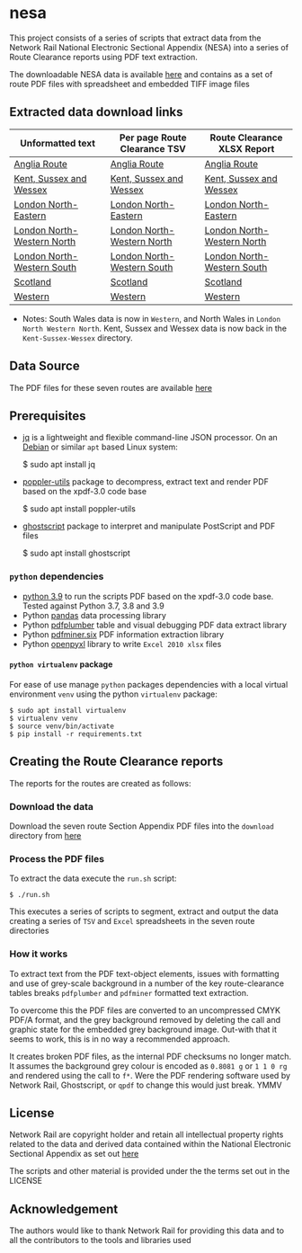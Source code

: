 # nesa

This project consists of a series of scripts that extract data from the Network Rail National Electronic Sectional Appendix (NESA) into a series of Route Clearance reports using PDF text extraction. 

The downloadable NESA data is available [here](https://www.networkrail.co.uk/industry-and-commercial/information-for-operators/national-electronic-sectional-appendix/) and contains as a set of route PDF files with spreadsheet and embedded TIFF image files 

## Extracted data download links

|Unformatted text|Per page Route Clearance TSV|Route Clearance XLSX Report|
|----------------|----------------------------|---------------------------|
|[Anglia Route](Anglia/anglia-text.md)|[Anglia Route](Anglia/anglia-tsv.md)|[Anglia Route](Anglia/anglia-clearance.xlsx)|
|[Kent, Sussex and Wessex](Kent/kent-text.md)|[Kent, Sussex and Wessex](Kent/kent-tsv.md)|[Kent, Sussex and Wessex](Kent/kent-clearance.xlsx)|
|[London North-Eastern](London-North-Eastern/london-north-eastern-text.md)|[London North-Eastern](London-North-Eastern/london-north-eastern-tsv.md)|[London North-Eastern](London-North-Eastern/london-north-eastern-clearance.xlsx)|
|[London North-Western North](London-North-Western-North/london-north-western-north-text.md)|[London North-Western North](London-North-Western-North/london-north-western-north-tsv.md)|[London North-Western North](London-North-Western-North/london-north-western-north-clearance.xlsx)|
|[London North-Western South](London-North-Western-South/london-north-western-south-text.md)|[London North-Western South](London-North-Western-South/london-north-western-south-tsv.md)|[London North-Western South](London-North-Western-South/london-north-western-south-clearance.xlsx)|
|[Scotland](Scotland/scotland-text.md)|[Scotland](Scotland/scotland-tsv.md)|[Scotland](Scotland/scotland-clearance.xlsx)|
|[Western](Western/western-text.md)|[Western](Western/western-tsv.md)|[Western](Western/western-clearance.xlsx)|

* Notes: South Wales data is now in `Western`, and North Wales in `London North Western North`.
         Kent, Sussex and Wessex data is now back in the `Kent-Sussex-Wessex` directory.


## Data Source
The PDF files for these seven routes are available [here](https://www.networkrail.co.uk/industry-and-commercial/information-for-operators/national-electronic-sectional-appendix/)

## Prerequisites
  * [jq](https://stedolan.github.io/jq) is a lightweight and flexible command-line JSON processor. On an [Debian](https://debian.org) or similar `apt` based Linux system:

    $ sudo apt install jq

  * [poppler-utils](http://poppler.freedesktop.org/) package to decompress, extract text and render PDF based on the xpdf-3.0 code base

    $ sudo apt install poppler-utils

  * [ghostscript](https://www.ghostscript.com/) package to interpret and manipulate PostScript and PDF files

    $ sudo apt install ghostscript

### `python` dependencies
  * [python 3.9](https://www.python.org/) to run the scripts PDF based on the xpdf-3.0 code base. Tested against Python 3.7, 3.8 and 3.9
  * Python [pandas](https://pandas.pydata.org/) data processing library
  * Python [pdfplumber](https://github.com/jsvine/pdfplumber) table and visual debugging PDF data extract library 
  * Python [pdfminer.six](https://github.com/pdfminer/pdfminer.six) PDF information extraction library
  * Python [openpyxl](https://openpyxl.readthedocs.io/en/stable/) library to write `Excel 2010 xlsx` files

#### `python virtualenv` package
For ease of use manage `python` packages dependencies with a local virtual environment `venv` using the python `virtualenv` package:

    $ sudo apt install virtualenv
    $ virtualenv venv
    $ source venv/bin/activate
    $ pip install -r requirements.txt

## Creating the Route Clearance reports
The reports for the routes are created as follows:

### Download the data

Download the seven route Section Appendix PDF files into the ```download``` directory from [here](https://www.networkrail.co.uk/industry-and-commercial/information-for-operators/national-electronic-sectional-appendix/)

### Process the PDF files

To extract the data execute the ```run.sh``` script:

    $ ./run.sh

This executes a series of scripts to segment, extract and output the data creating a series of `TSV` and `Excel` spreadsheets in the seven route directories

### How it works

To extract text from the PDF text-object elements, issues with formatting and use of grey-scale background in a number of the key route-clearance tables breaks `pdfplumber` and `pdfminer` formatted text extraction.

To overcome this the PDF files are converted to an uncompressed CMYK PDF/A format, and the grey background removed by deleting the call and graphic state for the embedded grey background image. Out-with that it seems to work, this is in no way a recommended approach. 

It creates broken PDF files, as the internal PDF checksums no longer match. It assumes the background grey colour is encoded as ```0.8081 g``` or ```1 1 0 rg``` and rendered using the call to ```f*```. Were the PDF rendering software used by Network Rail, Ghostscript, or ```qpdf``` to change this would just break. YMMV

## License

Network Rail are copyright holder and retain all intellectual property rights related to the data and derived data contained within the National Electronic Sectional Appendix as set out [here](https://www.networkrail.co.uk/terms-and-conditions/)

The scripts and other material is provided under the the terms set out in the LICENSE  

## Acknowledgement

The authors would like to thank Network Rail for providing this data and to all the contributors to the tools and libraries used
